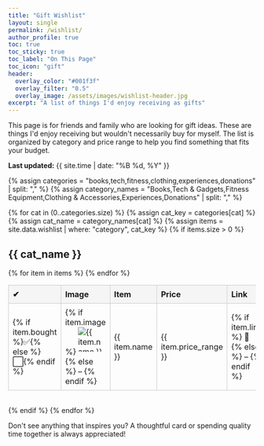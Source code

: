 ```yaml
---
title: "Gift Wishlist"
layout: single
permalink: /wishlist/
author_profile: true
toc: true
toc_sticky: true
toc_label: "On This Page"
toc_icon: "gift"
header:
  overlay_color: "#001f3f"
  overlay_filter: "0.5"
  overlay_image: /assets/images/wishlist-header.jpg
excerpt: "A list of things I'd enjoy receiving as gifts"
---
```


<div class="wishlist-intro">
  <p>This page is for friends and family who are looking for gift ideas. These are things I'd enjoy receiving but wouldn't necessarily buy for myself. The list is organized by category and price range to help you find something that fits your budget.</p>
  <p><strong>Last updated:</strong> {{ site.time | date: "%B %d, %Y" }}</p>
</div>

<style>
.wishlist-table {
  width: 100%;
  border-collapse: collapse;
  margin-bottom: 2rem;
}
.wishlist-table th, .wishlist-table td {
  border: 1px solid #ccc;
  padding: 0.5rem;
  text-align: left;
  vertical-align: middle;
}
.wishlist-table th {
  background-color: #f5f5f5;
}
.wishlist-table img {
  max-width: 50px;
  max-height: 50px;
  object-fit: contain;
}
.wishlist-table td a {
  text-decoration: none;
}
@media (max-width: 768px) {
  .wishlist-table td, .wishlist-table th {
    font-size: 0.9rem;
    padding: 0.3rem;
  }
}
</style>

{% assign categories = "books,tech,fitness,clothing,experiences,donations" | split: "," %}
{% assign category_names = "Books,Tech & Gadgets,Fitness Equipment,Clothing & Accessories,Experiences,Donations" | split: "," %}

{% for cat in (0..categories.size) %}
  {% assign cat_key = categories[cat] %}
  {% assign cat_name = category_names[cat] %}
  {% assign items = site.data.wishlist | where: "category", cat_key %}
  {% if items.size > 0 %}
  <h2 id="{{ cat_key }}">{{ cat_name }}</h2>

  <table class="wishlist-table">
    <thead>
      <tr>
        <th>✔</th>
        <th>Image</th>
        <th>Item</th>
        <th>Price</th>
        <th>Link</th>
        <th>Added</th>
        <th>Bought</th>
      </tr>
    </thead>
    <tbody>
      {% for item in items %}
      <tr>
        <td>{% if item.bought %}✅{% else %}⬜{% endif %}</td>
        <td>
          {% if item.image %}
            <img src="{{ item.image }}" alt="{{ item.name }}">
          {% else %}
            –
          {% endif %}
        </td>
        <td>{{ item.name }}</td>
        <td>{{ item.price_range }}</td>
        <td>
          {% if item.link %}
            <a href="{{ item.link }}" target="_blank">🔗</a>
          {% else %}
            –
          {% endif %}
        </td>
        <td>{{ item.date_added | default: "—" }}</td>
        <td>{{ item.date_bought | default: "—" }}</td>
      </tr>
      {% endfor %}
    </tbody>
  </table>
  {% endif %}
{% endfor %}

<div class="wishlist-footer">
  <p>Don't see anything that inspires you? A thoughtful card or spending quality time together is always appreciated!</p>
</div> 